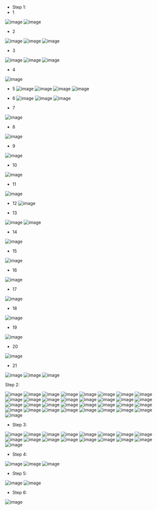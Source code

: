 - Step 1:
- 1

![image](https://user-images.githubusercontent.com/94152732/168473795-7d347dea-fb7a-4283-a8e6-9a4775298bf1.png)
![image](https://user-images.githubusercontent.com/94152732/168474123-5a26ad79-e5c2-4d3c-8bfe-79c45a431734.png)
 
 - 2

![image](https://user-images.githubusercontent.com/94152732/168474255-bca51b3c-c19a-49b4-b03c-22e4d1812e0c.png)
![image](https://user-images.githubusercontent.com/94152732/168474280-17e0670c-9c5c-470b-85f0-8602552007d8.png)
![image](https://user-images.githubusercontent.com/94152732/168474304-ba3fafa5-922d-4e15-acfe-ced925070558.png)

- 3 

![image](https://user-images.githubusercontent.com/94152732/168474568-ca2c50ec-18da-4a94-b2ec-540e5bb35171.png)
![image](https://user-images.githubusercontent.com/94152732/168474684-a3c8cf15-ce94-43fc-b95a-0b228b2a7074.png)
![image](https://user-images.githubusercontent.com/94152732/168474736-8ac72491-04a7-4e33-967b-2c69240b8508.png)

- 4

![image](https://user-images.githubusercontent.com/94152732/168474904-e0782658-93ce-4656-a803-2d3ebcfa0cb2.png)

- 5
![image](https://user-images.githubusercontent.com/94152732/168475169-3a2c49a2-e9e6-4c4d-b0e4-d30d92399195.png)
![image](https://user-images.githubusercontent.com/94152732/168475280-9cf2a117-c675-4842-898b-ce9396509b79.png)
![image](https://user-images.githubusercontent.com/94152732/168475378-61015151-7bcf-48d3-8f0e-97a92e9976ba.png)
![image](https://user-images.githubusercontent.com/94152732/168475449-1a0f1448-6d8a-4e08-81aa-681f0c53057e.png)

- 6 
![image](https://user-images.githubusercontent.com/94152732/168475689-8cb52926-4c3b-4948-952d-5b7e900eb71a.png)
![image](https://user-images.githubusercontent.com/94152732/168475928-3162298a-7a4a-4f53-ad95-774be8acea7d.png)
![image](https://user-images.githubusercontent.com/94152732/168475979-59f9783c-ab2a-4dd1-81af-a7b1411a89d3.png)

- 7

![image](https://user-images.githubusercontent.com/94152732/168476050-42b4488a-6cab-45a7-afb8-2fffc2bf2523.png)

- 8

![image](https://user-images.githubusercontent.com/94152732/168476093-57f618e5-bb56-4a44-bf1c-3117b0b814a0.png)

- 9

![image](https://user-images.githubusercontent.com/94152732/168476155-335865b4-e236-4e13-b9f5-49740af93b81.png)

- 10

![image](https://user-images.githubusercontent.com/94152732/168476267-fd1ecfaa-945e-4d4b-b789-7f7bd3c72628.png)

- 11 

![image](https://user-images.githubusercontent.com/94152732/168476468-c19f0cb0-558b-4860-b2fb-d7ced23b9683.png)

- 12
![image](https://user-images.githubusercontent.com/94152732/168476491-75b2a292-a7e3-4531-905c-084c918c398c.png)

- 13

![image](https://user-images.githubusercontent.com/94152732/168476568-6b27a5b9-f819-4b62-bf3e-c3801a72e39b.png)
![image](https://user-images.githubusercontent.com/94152732/168476668-d98c18a1-8275-40ca-9010-ca38222ad7e5.png)

- 14

![image](https://user-images.githubusercontent.com/94152732/168476814-b3668163-2ca6-49ea-826d-2ca65726adf2.png)

- 15 

![image](https://user-images.githubusercontent.com/94152732/168476931-57f4a406-6628-43b5-955c-1f4875a6d5c7.png)

- 16

![image](https://user-images.githubusercontent.com/94152732/168476987-98e6c267-7923-4233-a9c2-8b685ea9e2f5.png)

- 17

![image](https://user-images.githubusercontent.com/94152732/168477031-211c9212-cb60-48f6-b285-6e85c9a1e065.png)

- 18 

![image](https://user-images.githubusercontent.com/94152732/168477116-84328bb8-35b9-427b-b8d0-9f9eec97f378.png)

- 19

![image](https://user-images.githubusercontent.com/94152732/168477437-dc658341-fb8d-4d70-89b3-a23f7f20c33f.png)

- 20

![image](https://user-images.githubusercontent.com/94152732/168477507-94ae3ca3-a21c-4483-bae0-3f45cb4513f2.png)

- 21

![image](https://user-images.githubusercontent.com/94152732/168477641-09bfbc23-a2e7-4cf3-a780-4fe5b098ccf8.png)
![image](https://user-images.githubusercontent.com/94152732/168478110-8977e1e3-8fa0-4eb3-93f7-d707f2b5016d.png)
![image](https://user-images.githubusercontent.com/94152732/168478225-e8ae9b7c-0950-44bb-9249-2a08a9c91c15.png)

Step 2:
 
![image](https://user-images.githubusercontent.com/94152732/169099383-e8e04220-405d-46d4-b41f-8fe163b53ec7.png)
![image](https://user-images.githubusercontent.com/94152732/169099457-55f39db3-1bb3-49d0-b9b4-b6fa705c5e07.png)
![image](https://user-images.githubusercontent.com/94152732/169099824-c06478f8-f5b4-40e0-a542-2c8c1bced1ef.png)
![image](https://user-images.githubusercontent.com/94152732/169099958-1cd326aa-bec6-4b15-bb30-b03af9672417.png)
![image](https://user-images.githubusercontent.com/94152732/169099975-dee99ba8-ae1b-487b-8361-0805028367a1.png)
![image](https://user-images.githubusercontent.com/94152732/169100234-55849b2b-7791-4223-bc55-972e14b14173.png)
![image](https://user-images.githubusercontent.com/94152732/169102590-8cf75fb3-7c56-43a2-a7dd-109a82e14c4f.png)
![image](https://user-images.githubusercontent.com/94152732/169100749-24b5ab38-0246-4a90-91bc-81ec8cc3d2f2.png)
![image](https://user-images.githubusercontent.com/94152732/169100953-0d14829f-6634-4c8f-90e7-ea8e08cb5314.png)
![image](https://user-images.githubusercontent.com/94152732/169101551-02d132cb-fdbc-4374-ac03-ad9878367657.png)
![image](https://user-images.githubusercontent.com/94152732/169101822-a568dba6-2cac-4351-8fc5-8e983953235e.png)
![image](https://user-images.githubusercontent.com/94152732/169101914-06d777fd-840d-4354-8051-2451b7642564.png)
![image](https://user-images.githubusercontent.com/94152732/169103520-f319fd64-a249-4eb8-a329-d9c8be7602ab.png)
![image](https://user-images.githubusercontent.com/94152732/169106529-25e9e0f5-2562-42b5-891c-200a368cf110.png)
![image](https://user-images.githubusercontent.com/94152732/169106599-acfafd30-32dd-4ad7-8786-f1cee37d66e6.png)
![image](https://user-images.githubusercontent.com/94152732/169107161-ab587f32-995c-413a-bfb6-05abcdc7190e.png)
![image](https://user-images.githubusercontent.com/94152732/169107514-b2d3e3a7-c7e1-4370-bdce-f9814b6e4e1f.png)
![image](https://user-images.githubusercontent.com/94152732/169107613-31765fea-3a74-42f3-b7fc-fe24f183a24e.png)
![image](https://user-images.githubusercontent.com/94152732/169107965-1a6261b2-9ed1-4861-b3d2-834c86bf8c95.png)
![image](https://user-images.githubusercontent.com/94152732/169108040-e754f61e-a7f9-4819-aa66-48c82fd6704f.png)
![image](https://user-images.githubusercontent.com/94152732/169108535-b360033c-bf2c-4498-be4e-833ec9fbc44f.png)
![image](https://user-images.githubusercontent.com/94152732/169108838-009c803f-cbbb-42d5-8213-29b05ccb9edb.png)
![image](https://user-images.githubusercontent.com/94152732/169109004-b064b61d-0e43-4f80-ae5d-9fcc99bb44a3.png)
![image](https://user-images.githubusercontent.com/94152732/169109145-867fb142-86ce-4018-82bc-1d713dcccad4.png)
![image](https://user-images.githubusercontent.com/94152732/169109252-36e0d2ad-b94c-4da8-b4ab-7be73195faf3.png)
![image](https://user-images.githubusercontent.com/94152732/169109543-ad5cbdc8-7750-4373-aecc-d363575c9e87.png)
![image](https://user-images.githubusercontent.com/94152732/169110847-2217f547-20e8-4744-aeed-3dfd58cfcf12.png)
![image](https://user-images.githubusercontent.com/94152732/169111092-9a2f36ac-cff5-4261-916e-527d6f302986.png)
![image](https://user-images.githubusercontent.com/94152732/169111551-0363941c-acff-4f53-9af9-3a4364ad3cf3.png)
![image](https://user-images.githubusercontent.com/94152732/169111814-dd935e48-dc84-456d-87bd-ed9077b0ace5.png)
![image](https://user-images.githubusercontent.com/94152732/169114451-39c4bc1f-074e-4171-b2a8-f71be9603c36.png)
![image](https://user-images.githubusercontent.com/94152732/169114649-b57b89bd-0afa-4ba9-8fc1-56edcf6728c5.png)
![image](https://user-images.githubusercontent.com/94152732/169114767-b9148326-2859-44d3-98de-c7a59259764a.png)

- Step 3:

![image](https://user-images.githubusercontent.com/94152732/169115318-7bafa5c7-5876-4a5a-96bd-185a81cfa375.png)
![image](https://user-images.githubusercontent.com/94152732/169117210-a916aca2-5066-4b14-9daa-c52c96042c1a.png)
![image](https://user-images.githubusercontent.com/94152732/169117315-7268658b-42fe-4dea-9036-591f5b435e48.png)
![image](https://user-images.githubusercontent.com/94152732/169117415-e1acbafc-7045-4caf-aec2-f3c30a7187b5.png)
![image](https://user-images.githubusercontent.com/94152732/169117630-8df8cb5f-c5b8-4ed2-8f0c-47cb0ceb217d.png)
![image](https://user-images.githubusercontent.com/94152732/169117768-bf22c6d2-9282-48d6-a5fa-d5ffe6e915b2.png)
![image](https://user-images.githubusercontent.com/94152732/169117933-bd5938e8-10df-404b-a69c-52cc56c08db8.png)
![image](https://user-images.githubusercontent.com/94152732/169118086-fc53ec34-759e-4e15-b8a8-040e8dac237c.png)
![image](https://user-images.githubusercontent.com/94152732/169118241-f25a69d3-25f1-4c80-8404-651476e4183b.png)
![image](https://user-images.githubusercontent.com/94152732/169118464-69942ecb-258f-444b-abf3-9a3fa26a12f4.png)
![image](https://user-images.githubusercontent.com/94152732/169118712-fe834e64-2930-4ace-ac19-14e7a85777fb.png)
![image](https://user-images.githubusercontent.com/94152732/169118783-641497d9-4c40-411a-a39f-b3cddb297c0b.png)
![image](https://user-images.githubusercontent.com/94152732/169119096-c537fa03-23cb-4537-92ee-0e63d0018b99.png)
![image](https://user-images.githubusercontent.com/94152732/169120535-0b628bbb-fea1-4dbb-a252-9d142809153f.png)
![image](https://user-images.githubusercontent.com/94152732/169121061-45e2e800-a883-4e92-bd96-ff9b27c426c9.png)
![image](https://user-images.githubusercontent.com/94152732/169121294-75766375-fed7-43b4-8203-29257d0989f0.png)
![image](https://user-images.githubusercontent.com/94152732/169122091-c49e5e43-ee76-4b9e-8d83-854d8be6a41f.png)


- Step 4:

![image](https://user-images.githubusercontent.com/94152732/169123069-cfcd0fde-07ae-4066-bd6c-82eb33b18a41.png)
![image](https://user-images.githubusercontent.com/94152732/169126238-42e91af9-fd21-4a7c-a717-70ceb2ea4901.png)
![image](https://user-images.githubusercontent.com/94152732/169127508-ec0a2204-f940-4dd9-ba72-31cf33c5d07d.png)

- Step 5:

![image](https://user-images.githubusercontent.com/94152732/169135930-3413d5c4-d023-41ad-9871-67c2a642bda6.png)
![image](https://user-images.githubusercontent.com/94152732/169135968-5ad4777b-161d-41b1-a83b-c75df3f3d98c.png)

- Step 6:

![image](https://user-images.githubusercontent.com/94152732/169137657-637e9477-d416-444a-a648-930fd339cd80.png)






































